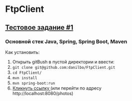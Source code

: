 # FtpClient
## [ Тестовое задание #1 ]( https://docs.google.com/document/d/1UdgHzxlruel-lH5oOQ2a-3PZKBdNuV2DNrkVvFn99qI/edit )
### Основной стек Java, Spring, Spring Boot, Maven
Как установить:
1. Открыть gitBush в пустой директории и ввести:
2. ` git clone git@github.com:danilbo/FtpClient.git `
3. ` cd FtpClient/ `
4. ` mvn install `
5. ` mvn spring-boot:run `
6. [ Кликнуть ссылку ](http://localhost:8080/photos) 
(или перейти по адресу http://localhost:8080/photos)
